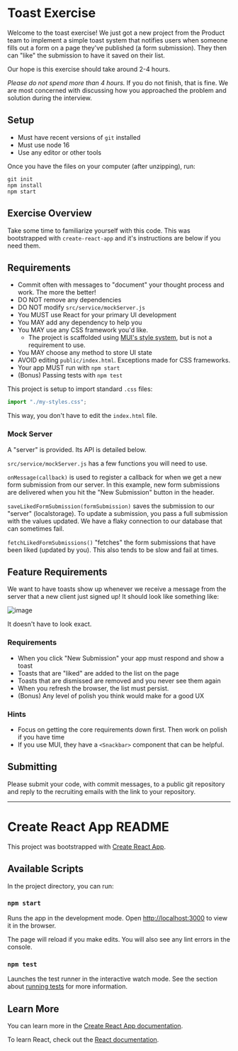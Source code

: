 # Toast Exercise

Welcome to the toast exercise! We just got a new project from the Product team to implement
a simple toast system that notifies users when someone fills out a form on a page they've published (a form submission).
They then can "like" the submission to have it saved on their list.

Our hope is this exercise should take around 2-4 hours.

_Please do not spend more than 4 hours._ If you do not finish, that is fine. We are
most concerned with discussing how you approached the problem and solution during the
interview.

## Setup

- Must have recent versions of `git` installed
- Must use node 16
- Use any editor or other tools

Once you have the files on your computer (after unzipping), run:

```shell
git init
npm install
npm start
```

## Exercise Overview

Take some time to familiarize yourself with this code. This was bootstrapped with `create-react-app`
and it's instructions are below if you need them.

## Requirements

- Commit often with messages to "document" your thought process and work. The more the better!
- DO NOT remove any dependencies
- DO NOT modify `src/service/mockServer.js`
- You MUST use React for your primary UI development
- You MAY add any dependency to help you
- You MAY use any CSS framework you'd like.
  - The project is scaffolded using [MUI's style system](https://mui.com/system/basics/), but is not a requirement to use.
- You MAY choose any method to store UI state
- AVOID editing `public/index.html`. Exceptions made for CSS frameworks.
- Your app MUST run with `npm start`
- (Bonus) Passing tests with `npm test`

This project is setup to import standard `.css` files:

```js
import "./my-styles.css";
```

This way, you don't have to edit the `index.html` file.

### Mock Server

A "server" is provided. Its API is detailed below.

`src/service/mockServer.js` has a few functions you will need to use.

`onMessage(callback)` is used to register a callback for when we get a new form submission from
our server. In this example, new form submissions are delivered when you hit the "New Submission"
button in the header.

`saveLikedFormSubmission(formSubmission)` saves the submission to our "server" (localstorage). To update
a submission, you pass a full submission with the values updated. We have a flaky connection
to our database that can sometimes fail.

`fetchLikedFormSubmissions()` "fetches" the form submissions that have been liked (updated by you).
This also tends to be slow and fail at times.

## Feature Requirements

We want to have toasts show up whenever we receive a message from the server that a new client just
signed up! It should look like something like:

![image](https://github.com/user-attachments/assets/98d6834c-07d1-4486-a6f9-02c3529792ef)

It doesn't have to look exact.

### Requirements

- When you click "New Submission" your app must respond and show a toast
- Toasts that are "liked" are added to the list on the page
- Toasts that are dismissed are removed and you never see them again
- When you refresh the browser, the list must persist.
- (Bonus) Any level of polish you think would make for a good UX

### Hints

- Focus on getting the core requirements down first. Then work on polish if you have time
- If you use MUI, they have a `<Snackbar>` component that can be helpful.

## Submitting

Please submit your code, with commit messages, to a public git repository and reply to
the recruiting emails with the link to your repository.

---

# Create React App README

This project was bootstrapped with [Create React App](https://github.com/facebook/create-react-app).

## Available Scripts

In the project directory, you can run:

### `npm start`

Runs the app in the development mode.
Open [http://localhost:3000](http://localhost:3000) to view it in the browser.

The page will reload if you make edits.
You will also see any lint errors in the console.

### `npm test`

Launches the test runner in the interactive watch mode.
See the section about [running tests](https://facebook.github.io/create-react-app/docs/running-tests) for more information.

## Learn More

You can learn more in the [Create React App documentation](https://facebook.github.io/create-react-app/docs/getting-started).

To learn React, check out the [React documentation](https://reactjs.org/).
